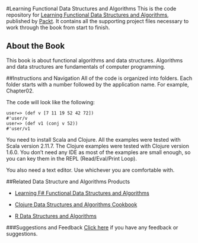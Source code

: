 #Learning Functional Data Structures and Algorithms
This is the code repository for [Learning Functional Data Structures and Algorithms](https://www.packtpub.com/application-development/learning-functional-data-structures-and-algorithms?utm_source=github&utm_medium=repository&utm_campaign=9781785888731), published by [Packt](https://www.packtpub.com/?utm_source=github). It contains all the supporting project files necessary to work through the book from start to finish.
## About the Book
This book is about functional algorithms and data structures. Algorithms and data structures are fundamentals of computer programming.

##Instructions and Navigation
All of the code is organized into folders. Each folder starts with a number followed by the application name. For example, Chapter02.



The code will look like the following:
```
user=> (def v [7 11 19 52 42 72]) 
#'user/v 
user=> (def v1 (conj v 52)) 
#'user/v1 
```

You need to install Scala and Clojure. All the examples were tested with Scala version 2.11.7.  The Clojure examples were tested with Clojure version 1.6.0. You don’t need any IDE as most of the examples are small enough, so you can key them in the REPL (Read/Eval/Print Loop).

You also need a text editor. Use whichever you are comfortable with.

##Related Data Structure and Algorithms Products
* [Learning F# Functional Data Structures and Algorithms](https://www.packtpub.com/application-development/learning-f-functional-data-structures-and-algorithms?utm_source=github&utm_medium=repository&utm_campaign=9781783558476)

* [Clojure Data Structures and Algorithms Cookbook](https://www.packtpub.com/application-development/clojure-data-structures-and-algorithms-cookbook?utm_source=github&utm_medium=repository&utm_campaign=9781785281457)

* [R Data Structures and Algorithms](https://www.packtpub.com/application-development/r-data-structures-and-algorithms?utm_source=github&utm_medium=repository&utm_campaign=9781786465153)

###Suggestions and Feedback
[Click here](https://docs.google.com/forms/d/e/1FAIpQLSe5qwunkGf6PUvzPirPDtuy1Du5Rlzew23UBp2S-P3wB-GcwQ/viewform) if you have any feedback or suggestions.
